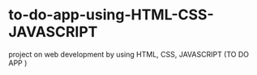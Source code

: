 # to-do-app-using-HTML-CSS-JAVASCRIPT
project on web development by using HTML, CSS, JAVASCRIPT (TO DO APP )
